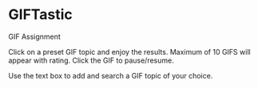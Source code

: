 # GIFTastic
GIF Assignment

Click on a preset GIF topic and enjoy the results. Maximum of 10 GIFS will appear with rating. Click the GIF to pause/resume.

Use the text box to add and search a GIF topic of your choice.